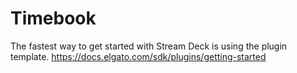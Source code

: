 # Timebook

The fastest way to get started with Stream Deck is using the plugin template.
https://docs.elgato.com/sdk/plugins/getting-started
